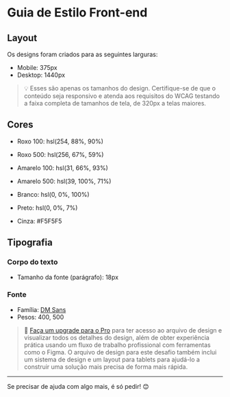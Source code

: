 # Guia de Estilo Front-end

## Layout

Os designs foram criados para as seguintes larguras:

- Mobile: 375px
- Desktop: 1440px

> 💡 Esses são apenas os tamanhos do design. Certifique-se de que o conteúdo seja responsivo e atenda aos requisitos do WCAG testando a faixa completa de tamanhos de tela, de 320px a telas maiores.

## Cores

- Roxo 100: hsl(254, 88%, 90%)
- Roxo 500: hsl(256, 67%, 59%)

- Amarelo 100: hsl(31, 66%, 93%)
- Amarelo 500: hsl(39, 100%, 71%)

- Branco: hsl(0, 0%, 100%)
- Preto: hsl(0, 0%, 7%)

- Cinza: #F5F5F5

## Tipografia

### Corpo do texto

- Tamanho da fonte (parágrafo): 18px

### Fonte

- Família: [DM Sans](https://fonts.google.com/specimen/DM+Sans)
- Pesos: 400, 500

> 💎 [Faça um upgrade para o Pro](https://www.frontendmentor.io/pro?ref=style-guide) para ter acesso ao arquivo de design e visualizar todos os detalhes do design, além de obter experiência prática usando um fluxo de trabalho profissional com ferramentas como o Figma. O arquivo de design para este desafio também inclui um sistema de design e um layout para tablets para ajudá-lo a construir uma solução mais precisa de forma mais rápida.

---

Se precisar de ajuda com algo mais, é só pedir! 😊